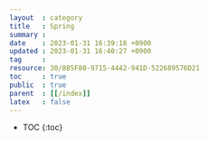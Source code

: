 ```yaml
---
layout  : category
title   : Spring
summary : 
date    : 2023-01-31 16:39:18 +0900
updated : 2023-01-31 16:40:27 +0900
tag     : 
resource: 30/8B5F80-9715-4442-941D-522689576D21
toc     : true
public  : true
parent  : [[/index]]
latex   : false
---
```

* TOC
{:toc}

# 
